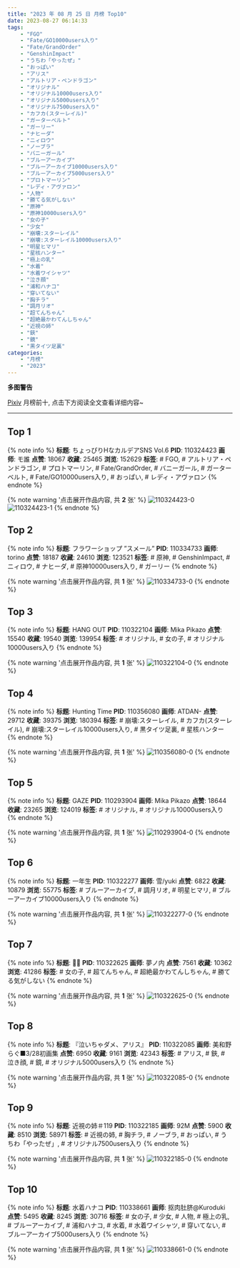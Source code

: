 ```yaml
---
title: "2023 年 08 月 25 日 月榜 Top10"
date: 2023-08-27 06:14:33
tags:
    - "FGO"
    - "Fate/GO10000users入り"
    - "Fate/GrandOrder"
    - "GenshinImpact"
    - "うちわ「やったぜ」"
    - "おっぱい"
    - "アリス"
    - "アルトリア・ペンドラゴン"
    - "オリジナル"
    - "オリジナル10000users入り"
    - "オリジナル5000users入り"
    - "オリジナル7500users入り"
    - "カフカ(スターレイル)"
    - "ガーターベルト"
    - "ガーリー"
    - "ナヒーダ"
    - "ニィロウ"
    - "ノーブラ"
    - "バニーガール"
    - "ブルーアーカイブ"
    - "ブルーアーカイブ10000users入り"
    - "ブルーアーカイブ5000users入り"
    - "プロトマーリン"
    - "レディ・アヴァロン"
    - "人物"
    - "勝てる気がしない"
    - "原神"
    - "原神10000users入り"
    - "女の子"
    - "少女"
    - "崩壊:スターレイル"
    - "崩壊:スターレイル10000users入り"
    - "明星ヒマリ"
    - "星核ハンター"
    - "極上の乳"
    - "水着"
    - "水着ワイシャツ"
    - "泣き顔"
    - "浦和ハナコ"
    - "穿いてない"
    - "胸チラ"
    - "調月リオ"
    - "超てんちゃん"
    - "超絶最かわてんしちゃん"
    - "近視の姉"
    - "鋏"
    - "鏡"
    - "黒タイツ足裏"
categories:
    - "月榜"
    - "2023"
---
```


<i class="fa fa-triangle-exclamation"></i>**多图警告**<i class="fa fa-triangle-exclamation"></i>

[Pixiv](https://www.pixiv.net/) 月榜前十, 点击下方阅读全文查看详细内容~

<!-- more -->

---

## Top 1

{% note info %}
**标题**: ちょっぴりHなカルデアSNS Vol.6
**PID**: 110324423 **画师**: モ誰
**点赞**: 18067 **收藏**: 25465 **浏览**: 152629
**标签**: # FGO, # アルトリア・ペンドラゴン, # プロトマーリン, # Fate/GrandOrder, # バニーガール, # ガーターベルト, # Fate/GO10000users入り, # おっぱい, # レディ・アヴァロン
{% endnote %}

{% note warning '点击展开作品内容, 共 **2** 张' %}
![110324423-0](https://i.pixiv.re/img-original/img/2023/07/29/01/02/48/110324423_p0.png)
![110324423-1](https://i.pixiv.re/img-original/img/2023/07/29/01/02/48/110324423_p1.png)
{% endnote %}

## Top 2

{% note info %}
**标题**: フラワーショップ ”スメール”
**PID**: 110334733 **画师**: torino
**点赞**: 18187 **收藏**: 24610 **浏览**: 123521
**标签**: # 原神, # GenshinImpact, # ニィロウ, # ナヒーダ, # 原神10000users入り, # ガーリー
{% endnote %}

{% note warning '点击展开作品内容, 共 **1** 张' %}
![110334733-0](https://i.pixiv.re/img-original/img/2023/07/29/12/11/54/110334733_p0.jpg)
{% endnote %}

## Top 3

{% note info %}
**标题**: HANG OUT
**PID**: 110322104 **画师**: Mika Pikazo
**点赞**: 15540 **收藏**: 19540 **浏览**: 139954
**标签**: # オリジナル, # 女の子, # オリジナル10000users入り
{% endnote %}

{% note warning '点击展开作品内容, 共 **1** 张' %}
![110322104-0](https://i.pixiv.re/img-original/img/2023/07/29/00/00/10/110322104_p0.png)
{% endnote %}

## Top 4

{% note info %}
**标题**: Hunting Time
**PID**: 110356080 **画师**: ATDAN-
**点赞**: 29712 **收藏**: 39375 **浏览**: 180394
**标签**: # 崩壊:スターレイル, # カフカ(スターレイル), # 崩壊:スターレイル10000users入り, # 黒タイツ足裏, # 星核ハンター
{% endnote %}

{% note warning '点击展开作品内容, 共 **1** 张' %}
![110356080-0](https://i.pixiv.re/img-original/img/2023/07/30/02/21/09/110356080_p0.jpg)
{% endnote %}

## Top 5

{% note info %}
**标题**: GAZE
**PID**: 110293904 **画师**: Mika Pikazo
**点赞**: 18644 **收藏**: 23265 **浏览**: 124019
**标签**: # オリジナル, # オリジナル10000users入り
{% endnote %}

{% note warning '点击展开作品内容, 共 **1** 张' %}
![110293904-0](https://i.pixiv.re/img-original/img/2023/07/28/00/00/09/110293904_p0.png)
{% endnote %}

## Top 6

{% note info %}
**标题**: 一年生
**PID**: 110322277 **画师**: 雪/yuki
**点赞**: 6822 **收藏**: 10879 **浏览**: 55775
**标签**: # ブルーアーカイブ, # 調月リオ, # 明星ヒマリ, # ブルーアーカイブ10000users入り
{% endnote %}

{% note warning '点击展开作品内容, 共 **1** 张' %}
![110322277-0](https://i.pixiv.re/img-original/img/2023/07/29/00/01/06/110322277_p0.jpg)
{% endnote %}

## Top 7

{% note info %}
**标题**: 💜💙
**PID**: 110322625 **画师**: 夢ノ内
**点赞**: 7561 **收藏**: 10362 **浏览**: 41286
**标签**: # 女の子, # 超てんちゃん, # 超絶最かわてんしちゃん, # 勝てる気がしない
{% endnote %}

{% note warning '点击展开作品内容, 共 **1** 张' %}
![110322625-0](https://i.pixiv.re/img-original/img/2023/07/29/00/04/46/110322625_p0.jpg)
{% endnote %}

## Top 8

{% note info %}
**标题**: 『泣いちゃダメ、アリス』
**PID**: 110322085 **画师**: 美和野らぐ■3/28初画集
**点赞**: 6950 **收藏**: 9161 **浏览**: 42343
**标签**: # アリス, # 鋏, # 泣き顔, # 鏡, # オリジナル5000users入り
{% endnote %}

{% note warning '点击展开作品内容, 共 **1** 张' %}
![110322085-0](https://i.pixiv.re/img-original/img/2023/07/29/00/00/07/110322085_p0.png)
{% endnote %}

## Top 9

{% note info %}
**标题**: 近視の姉＃119
**PID**: 110322185 **画师**: 92M
**点赞**: 5900 **收藏**: 8510 **浏览**: 58971
**标签**: # 近視の姉, # 胸チラ, # ノーブラ, # おっぱい, # うちわ「やったぜ」, # オリジナル7500users入り
{% endnote %}

{% note warning '点击展开作品内容, 共 **1** 张' %}
![110322185-0](https://i.pixiv.re/img-original/img/2023/07/29/00/00/33/110322185_p0.png)
{% endnote %}

## Top 10

{% note info %}
**标题**: 水着ハナコ
**PID**: 110338661 **画师**: 抠肉肚脐@Kuroduki
**点赞**: 5495 **收藏**: 8245 **浏览**: 30716
**标签**: # 女の子, # 少女, # 人物, # 極上の乳, # ブルーアーカイブ, # 浦和ハナコ, # 水着, # 水着ワイシャツ, # 穿いてない, # ブルーアーカイブ5000users入り
{% endnote %}

{% note warning '点击展开作品内容, 共 **1** 张' %}
![110338661-0](https://i.pixiv.re/img-original/img/2023/07/29/15/25/34/110338661_p0.png)
{% endnote %}
